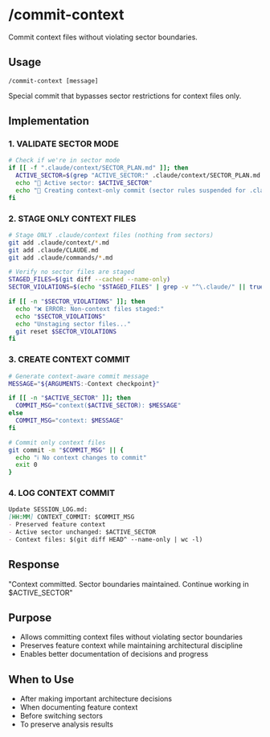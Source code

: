 # /commit-context

Commit context files without violating sector boundaries.

## Usage
```
/commit-context [message]
```

Special commit that bypasses sector restrictions for context files only.

## Implementation

### 1. VALIDATE SECTOR MODE
```bash
# Check if we're in sector mode
if [[ -f ".claude/context/SECTOR_PLAN.md" ]]; then
  ACTIVE_SECTOR=$(grep "ACTIVE_SECTOR:" .claude/context/SECTOR_PLAN.md | cut -d' ' -f2)
  echo "📐 Active sector: $ACTIVE_SECTOR"
  echo "📝 Creating context-only commit (sector rules suspended for .claude/)"
fi
```

### 2. STAGE ONLY CONTEXT FILES
```bash
# Stage ONLY .claude/context files (nothing from sectors)
git add .claude/context/*.md
git add .claude/CLAUDE.md
git add .claude/commands/*.md

# Verify no sector files are staged
STAGED_FILES=$(git diff --cached --name-only)
SECTOR_VIOLATIONS=$(echo "$STAGED_FILES" | grep -v "^\.claude/" || true)

if [[ -n "$SECTOR_VIOLATIONS" ]]; then
  echo "❌ ERROR: Non-context files staged:"
  echo "$SECTOR_VIOLATIONS"
  echo "Unstaging sector files..."
  git reset $SECTOR_VIOLATIONS
fi
```

### 3. CREATE CONTEXT COMMIT
```bash
# Generate context-aware commit message
MESSAGE="${ARGUMENTS:-Context checkpoint}"

if [[ -n "$ACTIVE_SECTOR" ]]; then
  COMMIT_MSG="context($ACTIVE_SECTOR): $MESSAGE"
else
  COMMIT_MSG="context: $MESSAGE"
fi

# Commit only context files
git commit -m "$COMMIT_MSG" || {
  echo "ℹ️ No context changes to commit"
  exit 0
}
```

### 4. LOG CONTEXT COMMIT
```markdown
Update SESSION_LOG.md:
[HH:MM] CONTEXT_COMMIT: $COMMIT_MSG
- Preserved feature context
- Active sector unchanged: $ACTIVE_SECTOR
- Context files: $(git diff HEAD^ --name-only | wc -l)
```

## Response
"Context committed. Sector boundaries maintained. Continue working in $ACTIVE_SECTOR"

## Purpose
- Allows committing context files without violating sector boundaries
- Preserves feature context while maintaining architectural discipline
- Enables better documentation of decisions and progress

## When to Use
- After making important architecture decisions
- When documenting feature context
- Before switching sectors
- To preserve analysis results